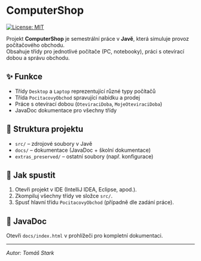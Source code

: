 # ComputerShop

[![License: MIT](https://img.shields.io/badge/License-MIT-yellow.svg)](LICENSE)

Projekt **ComputerShop** je semestrální práce v **Javě**, která simuluje provoz počítačového obchodu.  
Obsahuje třídy pro jednotlivé počítače (PC, notebooky), práci s otevírací dobou a správu obchodu.

## ✨ Funkce
- Třídy `Desktop` a `Laptop` reprezentující různé typy počítačů
- Třída `PocitacovyObchod` spravující nabídku a prodej
- Práce s otevírací dobou (`OteviraciDoba`, `MojeOteviraciDoba`)
- JavaDoc dokumentace pro všechny třídy

## 📂 Struktura projektu
- `src/` – zdrojové soubory v Javě
- `docs/` – dokumentace (JavaDoc + školní dokumentace)
- `extras_preserved/` – ostatní soubory (např. konfigurace)

## 🚀 Jak spustit
1. Otevři projekt v IDE (IntelliJ IDEA, Eclipse, apod.).
2. Zkompiluj všechny třídy ve složce `src/`.
3. Spusť hlavní třídu `PocitacovyObchod` (případně dle zadání práce).

## 📖 JavaDoc
Otevři `docs/index.html` v prohlížeči pro kompletní dokumentaci.

---

*Autor: Tomáš Stark*
